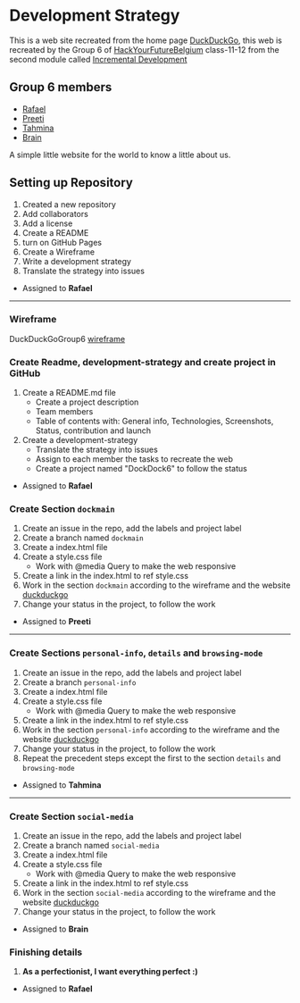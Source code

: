 # Development Strategy

This is a web site recreated from the home page [DuckDuckGo](https://duckduckgo.com/?va=z&t=hr&atb=v214-1), this web is recreated by the Group 6 of [HackYourFutureBelgium](https://hackyourfuture.be/) class-11-12 from the second module called [Incremental Development](https://github.com/HackYourFutureBelgium/incremental-development)

## Group 6 members

- [Rafael](https://github.com/rago89)
- [Preeti](https://github.com/Preeti-t)
- [Tahmina](https://github.com/tahminarasoli)
- [Brain](https://github.com/Brainketunze)

A simple little website for the world to know a little about us.

## Setting up Repository

1. Created a new repository
1. Add collaborators
1. Add a license
1. Create a README
1. turn on GitHub Pages
1. Create a Wireframe
1. Write a development strategy
1. Translate the strategy into issues

- Assigned to **Rafael**

---

### Wireframe

DuckDuckGoGroup6 [wireframe](https://wireframe.cc/1pMMKH)

### Create Readme, development-strategy and create project in GitHub

1. Create a README.md file
   - Create a project description
   - Team members
   - Table of contents with: General info, Technologies, Screenshots, Status, contribution and launch
2. Create a development-strategy
   - Translate the strategy into issues
   - Assign to each member the tasks to recreate the web
   - Create a project named "DockDock6" to follow the status

- Assigned to **Rafael**

### Create Section `dockmain`

1. Create an issue in the repo, add the labels and project label
2. Create a branch named `dockmain`
3. Create a index.html file
4. Create a style.css file
   - Work with @media Query to make the web responsive
5. Create a link in the index.html to ref style.css
6. Work in the section `dockmain` according to the wireframe and the website [duckduckgo](https://duckduckgo.com/?va=z&t=hr&atb=v214-1)
7. Change your status in the project, to follow the work

- Assigned to **Preeti**

---

### Create Sections `personal-info`, `details` and `browsing-mode`

1. Create an issue in the repo, add the labels and project label
2. Create a branch `personal-info`
3. Create a index.html file
4. Create a style.css file
   - Work with @media Query to make the web responsive
5. Create a link in the index.html to ref style.css
6. Work in the section `personal-info` according to the wireframe and the website [duckduckgo](https://duckduckgo.com/?va=z&t=hr&atb=v214-1)
7. Change your status in the project, to follow the work
8. Repeat the precedent steps except the first to the section `details` and `browsing-mode`

- Assigned to **Tahmina**

---

### Create Section `social-media`

1. Create an issue in the repo, add the labels and project label
2. Create a branch named `social-media`
3. Create a index.html file
4. Create a style.css file
   - Work with @media Query to make the web responsive
5. Create a link in the index.html to ref style.css
6. Work in the section `social-media` according to the wireframe and the website [duckduckgo](https://duckduckgo.com/?va=z&t=hr&atb=v214-1)
7. Change your status in the project, to follow the work

- Assigned to **Brain**

### Finishing details

1. **As a perfectionist, I want everything perfect :)**

- Assigned to **Rafael**
